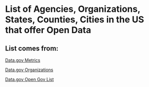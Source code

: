 List of Agencies, Organizations, States, Counties, Cities in the US that offer Open Data 
========================================================================================


List comes from:
----------------

[Data.gov Metrics](http://www.data.gov/metrics)

[Data.gov Organizations](http://catalog.data.gov/organization)

[Data.gov Open Gov List](http://www.data.gov/open-gov/)